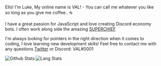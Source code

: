 Ello! I'm Luke, My online name is VAL! - You can call me whatever you like so long as you give me coffee.. ☕

I have a great passion for JavaScript and love creating Discord economy bots.
I often work along side the amazing [SUPERCHIEF](https://github.com/Elara-Discord-Bots)

I'm always looking for pointers in the right direction when it comes to coding, I love learning new development skills!
Feel free to contact me with any questions [Twitter](https://twitter.com/_VAL_Is_Me_) or Discord: VAL#0001


<img align="left" alt="Github Stats" src="https://github-readme-stats.codestackr.vercel.app/api?username=ValAlpha&show_icons=true&hide_border=true&count_private=true"/>

<img align="left" alt="Lang Stats" src="https://github-readme-stats.vercel.app/api/top-langs/?username=ValAlpha&layout=compact&theme=dark&count_private=true&include_all_commits=true&hide_border=true" />
